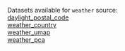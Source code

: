 Datasets available for `weather` source:  
[daylight_postal_code](https://docs.upgini.com/public/weather/daylight_postal_code)  
[weather_country](https://docs.upgini.com/public/weather/weather_country)  
[weather_umap](https://docs.upgini.com/public/weather/weather_umap)  
[weather_pca](https://docs.upgini.com/public/weather/weather_pca)  
